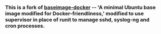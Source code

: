### This is a fork of [baseimage-docker](https://github.com/phusion/baseimage-docker) -- 'A minimal Ubuntu base image modified for Docker-friendliness,' modified to use supervisor in place of runit to manage sshd, syslog-ng and cron processes. 
